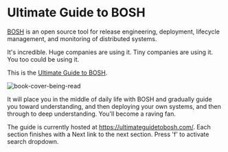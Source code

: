 # Ultimate Guide to BOSH

[BOSH](https://bosh.io) is an open source tool for release engineering, deployment, lifecycle management, and monitoring of distributed systems.

It's incredible. Huge companies are using it. Tiny companies are using it. You too could be using it.

This is the [Ultimate Guide to BOSH](https://ultimateguidetobosh.com).

![book-cover-being-read](/images/bookcover/book-cover-being-read.png)

It will place you in the middle of daily life with BOSH and gradually guide you toward understanding, and then deploying your own systems, and then through to deep understanding. You'll become a raving fan.

The guide is currently hosted at https://ultimateguidetobosh.com/. Each section finishes with a Next link to the next section. Press 'f' to activate search dropdown.
